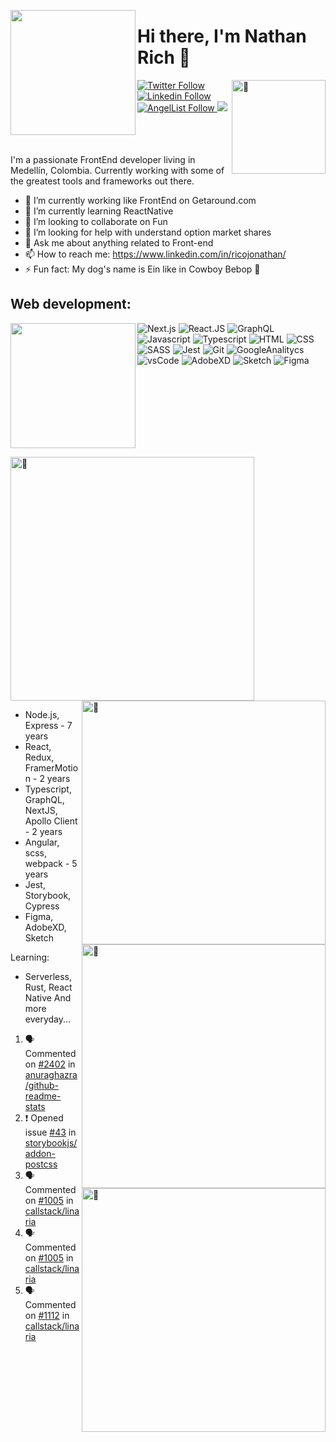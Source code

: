 <!--- 
  inspiration:
  https://zzetao.github.io/awesome-github-profile/
  https://github.com/rzashakeri/beautify-github-profile?ref=producthunt   
-->

<img src="https://media4.giphy.com/media/Gi8ilHwjq6kcU/giphy.gif?cid=790b7611eb5ec2968647e8614a140bf1a1b6122a86062cf2&rid=giphy.gif&ct=g" 
       width="200" align="left" />

<div id="head">
  
  <h1>Hi there, I'm Nathan Rich 👋</h1>
  <img align="right" width="150" alt="🦑" src="https://count.getloli.com/get/@:nathanredblur?theme=rule34">
  
  <div id="badges">
    <a href="https://twitter.com/NathanRedBlur">
      <img src="https://img.shields.io/badge/twitter--green?logo=twitter&style=social" alt="Twitter Follow"/>
    </a>
    <a href="https://www.linkedin.com/in/ricojonathan/L">
      <img src="https://img.shields.io/badge/linkedin--green?logo=linkedin&style=social" alt="Linkedin Follow"/>
    </a>
    <a href="https://angel.co/u/nathanredblur">
      <img src="https://img.shields.io/badge/AngelList--green?logo=AngelList&style=social" alt="AngelList Follow"/>
    </a>
    <img src="https://komarev.com/ghpvc/?username=nathanredblur&color=blueviolet" />
  </div>

  <br clear="left"/>
</div>
<br />

I'm a passionate FrontEnd developer living in Medellín, Colombia. Currently working with some of the greatest tools and frameworks out there. 

- 🔭 I’m currently working like FrontEnd on Getaround.com
- 🌱 I’m currently learning ReactNative
- 👯 I’m looking to collaborate on Fun
- 🤔 I’m looking for help with understand option market shares
- 💬 Ask me about anything related to Front-end
- 📫 How to reach me: https://www.linkedin.com/in/ricojonathan/
- ⚡ Fun fact: My dog's name is Ein like in Cowboy Bebop 🦮


## Web development:

<img src="https://media1.giphy.com/media/kz6cm1kKle2MYkHtJF/giphy.gif?cid=790b76114fc4ac86c48327b37edba6dc8a3b30d8224433c6&rid=giphy.gif&ct=g" 
     width="200" align="left"/>

![Next.js](https://img.shields.io/badge/next.js-000000?style=for-the-badge&logo=next.js&logoColor=white)
![React.JS](https://img.shields.io/badge/React-20232A?style=for-the-badge&logo=react&logoColor=61DAFB)
![GraphQL](https://img.shields.io/badge/GraphQl-E10098?style=for-the-badge&logo=graphql&logoColor=white)
![Javascript](https://img.shields.io/badge/JavaScript-323330?style=for-the-badge&logo=javascript&logoColor=F7DF1E)
![Typescript](https://img.shields.io/badge/TypeScript-007ACC?style=for-the-badge&logo=typescript&logoColor=white)
![HTML](https://img.shields.io/badge/HTML5-E34F26?style=for-the-badge&logo=html5&logoColor=white)
![CSS](https://img.shields.io/badge/CSS3-1572B6?style=for-the-badge&logo=css3&logoColor=white)
![SASS](https://img.shields.io/badge/Sass-CC6699?style=for-the-badge&logo=sass&logoColor=white)
![Jest](https://img.shields.io/badge/Jest-C21325?style=for-the-badge&logo=jest&logoColor=white)
![Git](https://img.shields.io/badge/Git-F05032?style=for-the-badge&logo=git&logoColor=white)
![GoogleAnalitycs](https://img.shields.io/badge/Google%20Analytics-E37400?style=for-the-badge&logo=google%20analytics&logoColor=white)
![vsCode](https://img.shields.io/badge/Visual_Studio_Code-0078D4?style=for-the-badge&logo=visual%20studio%20code&logoColor=white)
![AdobeXD](https://img.shields.io/badge/Adobe%20XD-FF61F6?style=for-the-badge&logo=Adobe%20XD&logoColor=white)
![Sketch](https://img.shields.io/badge/Sketch-F7B500?style=for-the-badge&logo=Sketch&logoColor=white)
![Figma](https://img.shields.io/badge/figma-%23F24E1E.svg?style=for-the-badge&logo=figma&logoColor=white)

<br clear="left"/>

[<img align="left" width="390" alt="🦑" src="https://gist.githubusercontent.com/nathanredblur/3fc94c8920887ed4a2d8d88d62029267/raw/general.svg">](#)
[<img align="right" width="390" alt="🦑" src="https://gist.githubusercontent.com/nathanredblur/3fc94c8920887ed4a2d8d88d62029267/raw/achievements.svg">](#)

<img align="right" width="390" alt="🦑" src="https://github-readme-stats-kw8r-nathanredblur.vercel.app/api?username=nathanredblur&count_private=true&show_icons=true" />

<img align="right" width="390" alt="🦑" src="https://github-readme-stats-kw8r-nathanredblur.vercel.app/api/top-langs/?username=nathanredblur&layout=compact" />

<br clear="left"/>

- Node.js, Express - 7 years
- React, Redux, FramerMotion - 2 years
- Typescript, GraphQL, NextJS, Apollo Client - 2 years
- Angular, scss, webpack - 5 years
- Jest, Storybook, Cypress
- Figma, AdobeXD, Sketch

Learning:
- Serverless, Rust, React Native
And more everyday...

  
<!--START_SECTION:activity-->
1. 🗣 Commented on [#2402](https://github.com/anuraghazra/github-readme-stats/issues/2402) in [anuraghazra/github-readme-stats](https://github.com/anuraghazra/github-readme-stats)
2. ❗️ Opened issue [#43](https://github.com/storybookjs/addon-postcss/issues/43) in [storybookjs/addon-postcss](https://github.com/storybookjs/addon-postcss)
3. 🗣 Commented on [#1005](https://github.com/callstack/linaria/issues/1005) in [callstack/linaria](https://github.com/callstack/linaria)
4. 🗣 Commented on [#1005](https://github.com/callstack/linaria/issues/1005) in [callstack/linaria](https://github.com/callstack/linaria)
5. 🗣 Commented on [#1112](https://github.com/callstack/linaria/issues/1112) in [callstack/linaria](https://github.com/callstack/linaria)
<!--END_SECTION:activity-->
